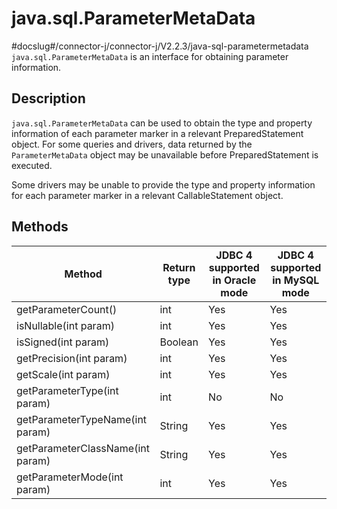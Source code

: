 java.sql.ParameterMetaData 
===============================================
#docslug#/connector-j/connector-j/V2.2.3/java-sql-parametermetadata
`java.sql.ParameterMetaData` is an interface for obtaining parameter information. 

Description 
--------------------------------

`java.sql.ParameterMetaData` can be used to obtain the type and property information of each parameter marker in a relevant PreparedStatement object. For some queries and drivers, data returned by the `ParameterMetaData` object may be unavailable before PreparedStatement is executed. 

Some drivers may be unable to provide the type and property information for each parameter marker in a relevant CallableStatement object.

Methods 
----------------------------



|              Method              | Return type | JDBC 4 supported in Oracle mode | JDBC 4 supported in MySQL mode |
|----------------------------------|-------------|---------------------------------|--------------------------------|
| getParameterCount()              | int         | Yes                             | Yes                            |
| isNullable(int param)            | int         | Yes                             | Yes                            |
| isSigned(int param)              | Boolean     | Yes                             | Yes                            |
| getPrecision(int param)          | int         | Yes                             | Yes                            |
| getScale(int param)              | int         | Yes                             | Yes                            |
| getParameterType(int param)      | int         | No                              | No                             |
| getParameterTypeName(int param)  | String      | Yes                             | Yes                            |
| getParameterClassName(int param) | String      | Yes                             | Yes                            |
| getParameterMode(int param)      | int         | Yes                             | Yes                            |



